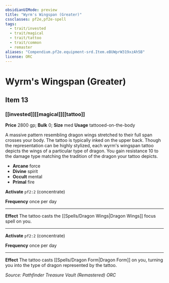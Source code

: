 ```yaml
---
obsidianUIMode: preview
title: "Wyrm's Wingspan (Greater)"
cssclasses: pf2e,pf2e-spell
tags:
  - trait/invested
  - trait/magical
  - trait/tattoo
  - trait/common
  - remaster
aliases: "Compendium.pf2e.equipment-srd.Item.eBUWprW319xzAh5B"
license: ORC
---
```

# Wyrm's Wingspan (Greater)
## Item 13
### [[invested]][[magical]][[tattoo]]


**Price** 2800 gp; 
**Bulk** 0; **Size** med
**Usage** tattooed-on-the-body

A massive pattern resembling dragon wings stretched to their full span crosses your body. The tattoo is typically inked on the upper back. Though the representation can be highly stylized, each wyrm's wingspan tattoo depicts the wings of a particular type of dragon. You gain resistance 10 to the damage type matching the tradition of the dragon your tattoo depicts.

*   **Arcane** force
*   **Divine** spirit
*   **Occult** mental
*   **Primal** fire

**Activate** `pf2:2` (concentrate)

**Frequency** once per day

* * *

**Effect** The tattoo casts the [[Spells/Dragon Wings|Dragon Wings]] focus spell on you.

* * *

**Activate** `pf2:2` (concentrate)

**Frequency** once per day

* * *

**Effect** The tattoo casts [[Spells/Dragon Form|Dragon Form]] on you, turning you into the type of dragon represented by the tattoo.

*Source: Pathfinder Treasure Vault (Remastered)*
*ORC*